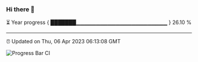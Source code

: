 ### Hi there 👋

⏳ Year progress { ███████▁▁▁▁▁▁▁▁▁▁▁▁▁▁▁▁▁▁▁▁▁▁▁ } 26.10 %

---

⏰ Updated on Thu, 06 Apr 2023 06:13:08 GMT

![Progress Bar CI](https://github.com/liununu/liununu/workflows/Progress%20Bar%20CI/badge.svg)
